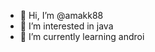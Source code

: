 - 👋 Hi, I’m @amakk88
- 👀 I’m interested in java
- 🌱 I’m currently learning androi

<!---
amakk88/amakk88 is a ✨ special ✨ repository because its `README.md` (this file) appears on your GitHub profile.
You can click the Preview link to take a look at your changes.
--->
